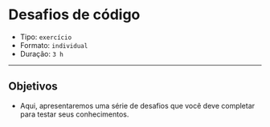 # Desafios de código

* Tipo: `exercício`
* Formato: `individual`
* Duração: `3 h`

***

## Objetivos

* Aqui, apresentaremos uma série de desafios que você deve completar para testar seus conhecimentos.
